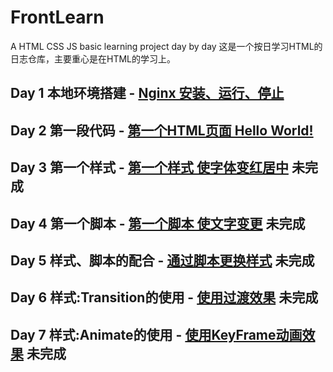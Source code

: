 # FrontLearn
A HTML CSS JS basic learning project day by day
这是一个按日学习HTML的日志仓库，主要重心是在HTML的学习上。

## Day 1 本地环境搭建 - [Nginx 安装、运行、停止](/html/day1)  

## Day 2 第一段代码 - [第一个HTML页面 Hello World!](/html/day2)  

## Day 3 第一个样式 - [第一个样式 使字体变红居中](/html/day3)  未完成

## Day 4 第一个脚本 - [第一个脚本 使文字变更](/html/day4)  未完成

## Day 5 样式、脚本的配合 - [通过脚本更换样式](/html/day5)  未完成

## Day 6 样式:Transition的使用 - [使用过渡效果](/html/day6)  未完成

## Day 7 样式:Animate的使用 - [使用KeyFrame动画效果](/html/day7)  未完成
